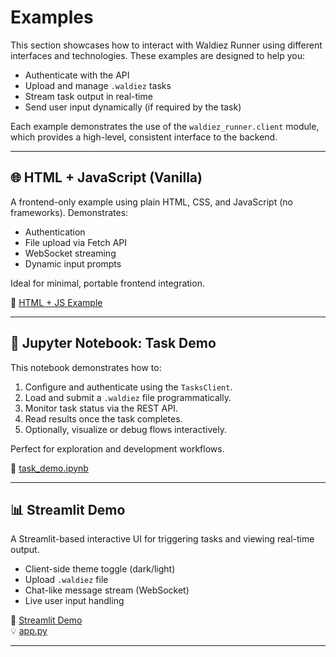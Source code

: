 # Examples

This section showcases how to interact with Waldiez Runner using different interfaces and technologies. These examples are designed to help you:

- Authenticate with the API
- Upload and manage `.waldiez` tasks
- Stream task output in real-time
- Send user input dynamically (if required by the task)

Each example demonstrates the use of the `waldiez_runner.client` module, which provides a high-level, consistent interface to the backend.

---

## 🌐 HTML + JavaScript (Vanilla)

A frontend-only example using plain HTML, CSS, and JavaScript (no frameworks). Demonstrates:

- Authentication
- File upload via Fetch API
- WebSocket streaming
- Dynamic input prompts

Ideal for minimal, portable frontend integration.

🔗 [HTML + JS Example](./html.md)

---

## 🧪 Jupyter Notebook: Task Demo

This notebook demonstrates how to:

1. Configure and authenticate using the `TasksClient`.
2. Load and submit a `.waldiez` file programmatically.
3. Monitor task status via the REST API.
4. Read results once the task completes.
5. Optionally, visualize or debug flows interactively.

Perfect for exploration and development workflows.

📄 [task_demo.ipynb](./task_demo.ipynb)

---

## 📊 Streamlit Demo

A Streamlit-based interactive UI for triggering tasks and viewing real-time output.

- Client-side theme toggle (dark/light)
- Upload `.waldiez` file
- Chat-like message stream (WebSocket)
- Live user input handling

📄 [Streamlit Demo](./streamlit.md)  
💡 [app.py](./app.py)

---

<!-- ## 🖥️ Command Line Interface (CLI)

**(Coming soon)** — A terminal-based interface to authenticate, trigger tasks, and stream results.

Useful for:

- Shell scripting
- Headless environments
- CI/CD integrations

📄 CLI Usage — _WIP_ -->
